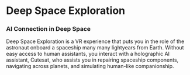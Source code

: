 # Deep Space Exploration
### AI Connection in Deep Space
Deep Space Exploration is a VR experience that puts you in the role of the astronaut onboard a spaceship many many lightyears from Earth. Without easy access to human assistants, you interact with a holographic AI assistant, Cutesat, who assists you in repairing spaceship components, navigating across planets, and simulating human-like companionship.
